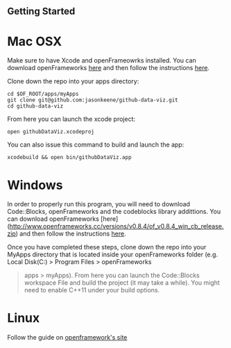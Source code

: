 
## Getting Started

# Mac OSX

Make sure to have Xcode and openFrameowrks installed. You can download
openFrameworks [here](http://www.openframeworks.cc/versions/v0.8.4/of_v0.8.4_osx_release.zip)
and then follow the instructions [here](http://openframeworks.cc/setup/xcode/).

Clone down the repo into your apps directory:

    cd $OF_ROOT/apps/myApps
    git clone git@github.com:jasonkeene/github-data-viz.git
    cd github-data-viz

From here you can launch the xcode project:

    open githubDataViz.xcodeproj

You can also issue this command to build and launch the app:

    xcodebuild && open bin/githubDataViz.app

# Windows

In order to properly run this program, you will need to download Code::Blocks, openFrameworks 
and the codeblocks library addittions. You can download openFrameworks [here] 
(http://www.openframeworks.cc/versions/v0.8.4/of_v0.8.4_win_cb_release.zip) and then follow the 
instructions [here](http://openframeworks.cc/setup/codeblocks/).

Once you have completed these steps, clone down the repo into your MyApps directory that is 
located inside your openFrameworks folder (e.g. Local Disk(C:) > Program Files > openFrameworks 
> apps > myApps). From here you can launch the Code::Blocks workspace File and build the project 
(it may take a while). You might need to enable C++11 under your build options.


# Linux

Follow the guide on [openframework's site](http://openframeworks.cc/setup/linux-codeblocks/)
